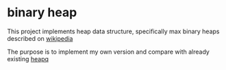 # binary heap

This project implements heap data structure, specifically max binary heaps described on [wikipedia](https://en.wikipedia.org/wiki/Binary_heap#Building_a_heap)

The purpose is to implement my own version and compare with 
already existing [heapq](https://docs.python.org/3/library/heapq.html)



